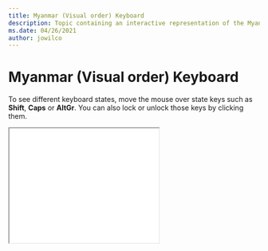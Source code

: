 ```yaml
--- 
title: Myanmar (Visual order) Keyboard 
description: Topic containing an interactive representation of the Myanmar (Visual order) Keyboard 
ms.date: 04/26/2021 
author: jowilco 
--- 
```

 
# Myanmar (Visual order) Keyboard 
 
To see different keyboard states, move the mouse over state keys such as **Shift**, **Caps** or **AltGr**. You can also lock or unlock those keys by clicking them. 
 
<iframe src="kbdmyan_2.html" height="230"></iframe> 

